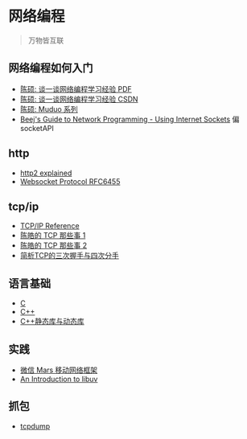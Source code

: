 # 网络编程
> 万物皆互联

## 网络编程如何入门
* [陈硕: 谈一谈网络编程学习经验 PDF][l1]
* [陈硕: 谈一谈网络编程学习经验 CSDN](http://blog.csdn.net/solstice/article/details/6527585)
* [陈硕: Muduo 系列](http://blog.csdn.net/Solstice/article/category/779646/2)
* [Beej's Guide to Network Programming - Using Internet Sockets][l3] 偏 socketAPI


## http
* [http2 explained][l2]
* [Websocket Protocol RFC6455](https://tools.ietf.org/html/rfc6455)

## tcp/ip
* [TCP/IP Reference](https://nmap.org/book/tcpip-ref.html)
* [陈皓的 TCP 那些事 1](http://coolshell.cn/articles/11564.html)
* [陈皓的 TCP 那些事 2](http://coolshell.cn/articles/11609.html)
* [简析TCP的三次握手与四次分手](http://www.jellythink.com/archives/705)

## 语言基础
* [C](http://www.cprogramming.com/tutorial/c-tutorial.html)
* [C++](http://www.cplusplus.com/doc/tutorial/)
* [C++静态库与动态库](http://www.cnblogs.com/skynet/p/3372855.html)

## 实践
* [微信 Mars 移动网络框架](https://github.com/Tencent/mars)
* [An Introduction to libuv](http://nikhilm.github.io/uvbook/)

## 抓包
* [tcpdump](http://linuxwiki.github.io/NetTools/tcpdump.html)

[l1]: ../resource/LearningNetworkProgramming.pdf "陈硕的网络编程入门"
[l2]: https://bagder.gitbooks.io/http2-explained/en/
[l3]: http://beej.us/guide/bgnet/output/html/singlepage/bgnet.html
